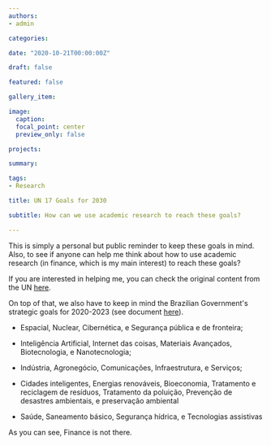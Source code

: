 ```yaml
---
authors:
- admin

categories: 

date: "2020-10-21T00:00:00Z"

draft: false

featured: false

gallery_item:

image:
  caption: 
  focal_point: center
  preview_only: false

projects:

summary: 

tags:
- Research

title: UN 17 Goals for 2030

subtitle: How can we use academic research to reach these goals?

---
```


This is simply a personal but public reminder to keep these goals in mind. Also, to see if anyone can help me think about how to use academic research (in finance, which is my main interest) to reach these goals?

If you are interested in helping me, you can check the original content from the UN [here](https://sdgs.un.org/goals).

On top of that, we also have to keep in mind the Brazilian Government's strategic goals for 2020-2023 (see document [here](https://www.in.gov.br/en/web/dou/-/portaria-n-1.122-de-19-de-marco-de-2020-249437397)). 

- Espacial, Nuclear, Cibernética, e Segurança pública	e de fronteira;

- Inteligência Artificial, Internet das coisas, Materiais Avançados,  Biotecnologia, e Nanotecnologia;

- Indústria, Agronegócio, Comunicações, Infraestrutura, e Serviços;

- Cidades inteligentes, Energias renováveis, Bioeconomia, Tratamento e reciclagem de resíduos, Tratamento da poluição, Prevenção de desastres ambientais, e preservação ambiental

- Saúde, Saneamento básico, Segurança hídrica, e Tecnologias assistivas


As you can see, Finance is not there. 


